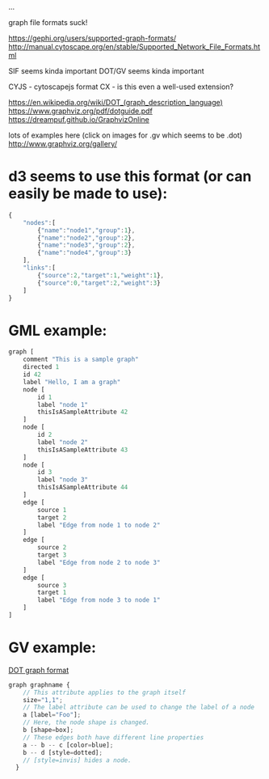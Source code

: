 <!-- no-select -->

...

graph file formats suck!

https://gephi.org/users/supported-graph-formats/
http://manual.cytoscape.org/en/stable/Supported_Network_File_Formats.html


SIF seems kinda important
DOT/GV seems kinda important

CYJS - cytoscapejs format
CX - is this even a well-used extension?


https://en.wikipedia.org/wiki/DOT_(graph_description_language)
https://www.graphviz.org/pdf/dotguide.pdf
https://dreampuf.github.io/GraphvizOnline

lots of examples here (click on images for .gv which seems to be .dot)
http://www.graphviz.org/gallery/



# d3 seems to use this format (or can easily be made to use):
```javascript
{
	"nodes":[
		{"name":"node1","group":1},
		{"name":"node2","group":2},
		{"name":"node3","group":2},
		{"name":"node4","group":3}
	],
	"links":[
		{"source":2,"target":1,"weight":1},
		{"source":0,"target":2,"weight":3}
	]
}
```


# GML example:
```javascript
graph [
	comment "This is a sample graph"
	directed 1
	id 42
	label "Hello, I am a graph"
	node [
		id 1
		label "node 1"
		thisIsASampleAttribute 42
	]
	node [
		id 2
		label "node 2"
		thisIsASampleAttribute 43
	]
	node [
		id 3
		label "node 3"
		thisIsASampleAttribute 44
	]
	edge [
		source 1
		target 2
		label "Edge from node 1 to node 2"
	]
	edge [
		source 2
		target 3
		label "Edge from node 2 to node 3"
	]
	edge [
		source 3
		target 1
		label "Edge from node 3 to node 1"
	]
]
```

# GV example:
[DOT graph format](https://en.wikipedia.org/wiki/DOT_(graph_description_language))
```javascript
graph graphname {
    // This attribute applies to the graph itself
    size="1,1";
    // The label attribute can be used to change the label of a node
    a [label="Foo"];
    // Here, the node shape is changed.
    b [shape=box];
    // These edges both have different line properties
    a -- b -- c [color=blue];
    b -- d [style=dotted];
    // [style=invis] hides a node.
  }
```